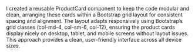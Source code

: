 I created a reusable ProductCard component to keep the code modular and clean, arranging these cards within a Bootstrap grid layout for consistent spacing and alignment. The layout adapts responsively using Bootstrap’s grid classes (col-md-4, col-sm-6, col-12), ensuring the product cards display nicely on desktop, tablet, and mobile screens without layout issues. This approach provides a clean, user-friendly interface across all device sizes.
